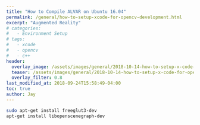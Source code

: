 ```yaml
---
title: "How to Compile ALVAR on Ubuntu 16.04"
permalink: /general/how-to-setup-xcode-for-opencv-development.html
excerpt: "Augmented Reality"
# categories:
#   - Environment Setup
# tags:
#   - xcode
#   - opencv
#   - c++
header:
  overlay_image: /assets/images/general/2018-10-14-how-to-setup-x-code-for-open-cv-development/opencv_xcode.png
  teaser: /assets/images/general/2018-10-14-how-to-setup-x-code-for-open-cv-development/opencv_xcode.png
  overlay_filter: 0.8
last_modified_at: 2018-09-24T15:58:49-04:00
toc: true
author: Jay
---
```


```bash
sudo apt-get install freeglut3-dev
apt-get install libopenscenegraph-dev
```
